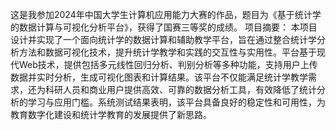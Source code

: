 这是我参加2024年中国大学生计算机应用能力大赛的作品，题目为《基于统计学的数据计算与可视化分析平台》，获得了国赛三等奖的成绩。
项目摘要：
本项目设计并实现了一个面向统计学的数据计算和辅助教学平台，旨在通过整合统计学分析方法和数据可视化技术，提升统计学教学和实践的交互性与实用性。平台基于现代Web技术，提供包括多元线性回归分析、判别分析等多种功能，支持用户上传数据并实时分析，生成可视化图表和计算结果。该平台不仅能满足统计学教学需求，还为科研人员和商业用户提供高效、可靠的数据分析工具，有效降低了统计分析的学习与应用门槛。系统测试结果表明，该平台具备良好的稳定性和可用性，为教育数字化建设和统计学教育的发展提供了新思路。
